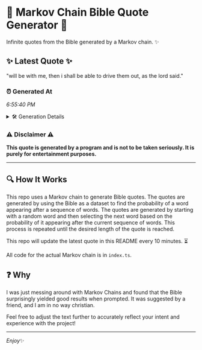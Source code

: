 # 📖 Markov Chain Bible Quote Generator 📖

Infinite quotes from the Bible generated by a Markov chain. ✨

## ✨ Latest Quote ✨
"will be with me, then i shall be able to drive them out, as the lord said."

### ⏰ Generated At
*6:55:40 PM*

<details>
    <summary>🛠️ Generation Details</summary>
    <p>
        <strong>🌱 Seed:</strong> will<br>
        <strong>🔄 Iterations:</strong> 16<br>
        <strong>📜 Context History:</strong><br>[ will ]: be<br>[ will, be ]: with<br>[ will, be, with ]: me,<br>[ will, be, with, me, ]: then<br>[ will, be, with, me,, then ]: i<br>[ will, be, with, me,, then, i ]: shall<br>[ be, with, me,, then, i, shall ]: be<br>[ with, me,, then, i, shall, be ]: able<br>[ me,, then, i, shall, be, able ]: to<br>[ then, i, shall, be, able, to ]: drive<br>[ i, shall, be, able, to, drive ]: them<br>[ shall, be, able, to, drive, them ]: out,<br>[ be, able, to, drive, them, out, ]: as<br>[ able, to, drive, them, out,, as ]: the<br>[ to, drive, them, out,, as, the ]: lord<br>[ drive, them, out,, as, the, lord ]: said.<br>
    </p>
</details>

### ⚠️ Disclaimer ⚠️
**This quote is generated by a program and is not to be taken seriously. It is purely for entertainment purposes.**

---

## 🔍 How It Works

This repo uses a Markov chain to generate Bible quotes. The quotes are generated by using the Bible as a dataset to find the probability of a word appearing after a sequence of words. The quotes are generated by starting with a random word and then selecting the next word based on the probability of it appearing after the current sequence of words. This process is repeated until the desired length of the quote is reached.

This repo will update the latest quote in this README every 10 minutes. ⏳

All code for the actual Markov chain is in `index.ts`.

## ❓ Why

I was just messing around with Markov Chains and found that the Bible surprisingly yielded good results when prompted. 
It was suggested by a friend, and I am in no way christian.

Feel free to adjust the text further to accurately reflect your intent and experience with the project!

---

*Enjoy*✨
